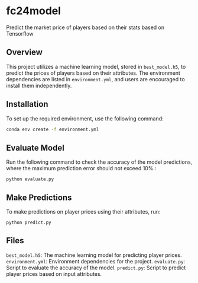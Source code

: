 # fc24model
Predict the market price of  players based on their stats based on Tensorflow

## Overview

This project utilizes a machine learning model, stored in `best_model.h5`, to predict the prices of players based on their attributes. The environment dependencies are listed in `environment.yml`, and users are encouraged to install them independently.

## Installation

To set up the required environment, use the following command:

```bash
conda env create -f environment.yml
```

## Evaluate Model
Run the following command to check the accuracy of the model predictions, where the maximum prediction error should not exceed 10%.:
```
python evaluate.py
```

## Make Predictions
To make predictions on player prices using their attributes, run:
```
python predict.py
```


## Files
`best_model.h5`: The machine learning model for predicting player prices.
`environment.yml`: Environment dependencies for the project.
`evaluate.py`: Script to evaluate the accuracy of the model.
`predict.py`: Script to predict player prices based on input attributes.
